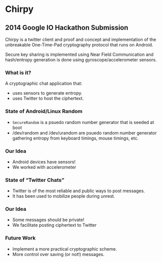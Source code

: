 Chirpy
======

2014 Google IO Hackathon Submission
-----------------------------------

Chirpy is a twitter client and proof and concept and implementation of the unbreakable One-Time-Pad cryptography protocol that runs on Android.

Secure key sharing is implemented using Near Field Communication and hash/entropy generation is done using gyroscope/accelerometer sensors.

### What is it?
A cryptographic chat application that:
-   uses sensors to generate entropy.
-   uses Twitter to host the ciphertext.

### State of Android/Linux Random
-   `SecureRandom` is a psuedo random number generator that is seeded at
    boot
-   /dev/random and /dev/urandom are psuedo random number generator
    gathering entropy from keyboard timings, mouse timings, etc.

### Our Idea
-   Android devices have sensors!
-   We worked with accelerometer

### State of “Twitter Chats”
-   Twitter is of the most reliable and public ways to post messages.
-   It has been used to mobilize people during unrest.

### Our Idea
-   Some messages should be private!
-   We facilitate posting ciphertext to Twitter

### Future Work
-   Implement a more practical cryptographic scheme.
-   More control over saving (or not!) messages.
